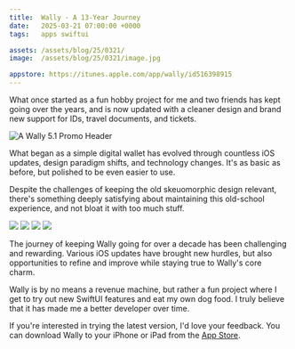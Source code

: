 ```yaml
---
title:  Wally - A 13-Year Journey
date:   2025-03-21 07:00:00 +0000
tags:   apps swiftui

assets: /assets/blog/25/0321/
image:  /assets/blog/25/0321/image.jpg

appstore: https://itunes.apple.com/app/wally/id516398915
---
```


What once started as a fun hobby project for me and two friends has kept going over the years, and is now updated with a cleaner design and brand new support for IDs, travel documents, and tickets.

![A Wally 5.1 Promo Header]({{page.image}})

What began as a simple digital wallet has evolved through countless iOS updates, design paradigm shifts, and technology changes. It's as basic as before, but polished to be even easier to use.

Despite the challenges of keeping the old skeuomorphic design relevant, there's something deeply satisfying about maintaining this old-school experience, and not bloat it with too much stuff.

<div class="grid col4">
    <img src="{{page.assets}}screenshot-menu.jpg" />
    <img src="{{page.assets}}screenshot-wallet.jpg" />
    <img src="{{page.assets}}screenshot-item.jpg" />
    <img src="{{page.assets}}screenshot-skins.jpg" />
</div>

The journey of keeping Wally going for over a decade has been challenging and rewarding. Various iOS updates have brought new hurdles, but also opportunities to refine and improve while staying true to Wally's core charm. 

Wally is by no means a revenue machine, but rather a fun project where I get to try out new SwiftUI features and eat my own dog food. I truly believe that it has made me a better developer over time.

If you're interested in trying the latest version, I'd love your feedback. You can download Wally to your iPhone or iPad from the [App Store]({{page.appstore}}).
